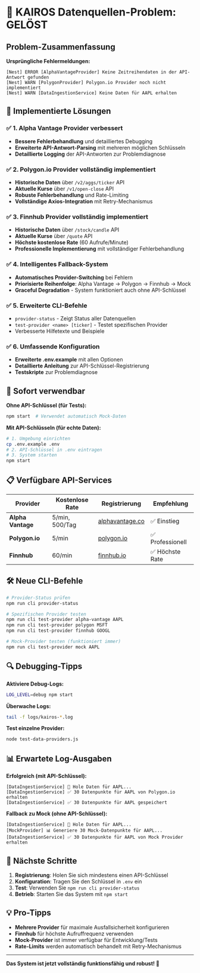 # 🎯 KAIROS Datenquellen-Problem: GELÖST

## Problem-Zusammenfassung

**Ursprüngliche Fehlermeldungen:**
```
[Nest] ERROR [AlphaVantageProvider] Keine Zeitreihendaten in der API-Antwort gefunden
[Nest] WARN [PolygonProvider] Polygon.io Provider noch nicht implementiert  
[Nest] WARN [DataIngestionService] Keine Daten für AAPL erhalten
```

## 🔧 Implementierte Lösungen

### ✅ 1. Alpha Vantage Provider verbessert
- **Bessere Fehlerbehandlung** und detailliertes Debugging
- **Erweiterte API-Antwort-Parsing** mit mehreren möglichen Schlüsseln
- **Detaillierte Logging** der API-Antworten zur Problemdiagnose

### ✅ 2. Polygon.io Provider vollständig implementiert
- **Historische Daten** über `/v2/aggs/ticker` API
- **Aktuelle Kurse** über `/v1/open-close` API
- **Robuste Fehlerbehandlung** und Rate-Limiting
- **Vollständige Axios-Integration** mit Retry-Mechanismus

### ✅ 3. Finnhub Provider vollständig implementiert
- **Historische Daten** über `/stock/candle` API
- **Aktuelle Kurse** über `/quote` API
- **Höchste kostenlose Rate** (60 Aufrufe/Minute)
- **Professionelle Implementierung** mit vollständiger Fehlerbehandlung

### ✅ 4. Intelligentes Fallback-System
- **Automatisches Provider-Switching** bei Fehlern
- **Priorisierte Reihenfolge**: Alpha Vantage → Polygon → Finnhub → Mock
- **Graceful Degradation** - System funktioniert auch ohne API-Schlüssel

### ✅ 5. Erweiterte CLI-Befehle
- `provider-status` - Zeigt Status aller Datenquellen
- `test-provider <name> [ticker]` - Testet spezifischen Provider
- Verbesserte Hilfetexte und Beispiele

### ✅ 6. Umfassende Konfiguration
- **Erweiterte .env.example** mit allen Optionen
- **Detaillierte Anleitung** zur API-Schlüssel-Registrierung
- **Testskripte** zur Problemdiagnose

## 🚀 Sofort verwendbar

**Ohne API-Schlüssel (für Tests):**
```bash
npm start  # Verwendet automatisch Mock-Daten
```

**Mit API-Schlüsseln (für echte Daten):**
```bash
# 1. Umgebung einrichten
cp .env.example .env
# 2. API-Schlüssel in .env eintragen
# 3. System starten
npm start
```

## 📋 Verfügbare API-Services

| Provider | Kostenlose Rate | Registrierung | Empfehlung |
|----------|-----------------|---------------|------------|
| **Alpha Vantage** | 5/min, 500/Tag | [alphavantage.co](https://www.alphavantage.co/support/#api-key) | ✅ Einstieg |
| **Polygon.io** | 5/min | [polygon.io](https://polygon.io/) | ✅ Professionell |
| **Finnhub** | 60/min | [finnhub.io](https://finnhub.io/) | ✅ Höchste Rate |

## 🛠️ Neue CLI-Befehle

```bash
# Provider-Status prüfen
npm run cli provider-status

# Spezifischen Provider testen
npm run cli test-provider alpha-vantage AAPL
npm run cli test-provider polygon MSFT
npm run cli test-provider finnhub GOOGL

# Mock-Provider testen (funktioniert immer)
npm run cli test-provider mock AAPL
```

## 🔍 Debugging-Tipps

**Aktiviere Debug-Logs:**
```bash
LOG_LEVEL=debug npm start
```

**Überwache Logs:**
```bash
tail -f logs/kairos-*.log
```

**Test einzelne Provider:**
```bash
node test-data-providers.js
```

## 📊 Erwartete Log-Ausgaben

**Erfolgreich (mit API-Schlüssel):**
```
[DataIngestionService] 📡 Hole Daten für AAPL...
[DataIngestionService] ✅ 30 Datenpunkte für AAPL von Polygon.io erhalten
[DataIngestionService] ✅ 30 Datenpunkte für AAPL gespeichert
```

**Fallback zu Mock (ohne API-Schlüssel):**
```
[DataIngestionService] 📡 Hole Daten für AAPL...
[MockProvider] 📊 Generiere 30 Mock-Datenpunkte für AAPL...
[DataIngestionService] ✅ 30 Datenpunkte für AAPL von Mock Provider erhalten
```

## 🎯 Nächste Schritte

1. **Registrierung**: Holen Sie sich mindestens einen API-Schlüssel
2. **Konfiguration**: Tragen Sie den Schlüssel in `.env` ein
3. **Test**: Verwenden Sie `npm run cli provider-status`
4. **Betrieb**: Starten Sie das System mit `npm start`

## 💡 Pro-Tipps

- **Mehrere Provider** für maximale Ausfallsicherheit konfigurieren
- **Finnhub** für höchste Aufruffrequenz verwenden
- **Mock-Provider** ist immer verfügbar für Entwicklung/Tests
- **Rate-Limits** werden automatisch behandelt mit Retry-Mechanismus

---

**Das System ist jetzt vollständig funktionsfähig und robust! 🎉**

